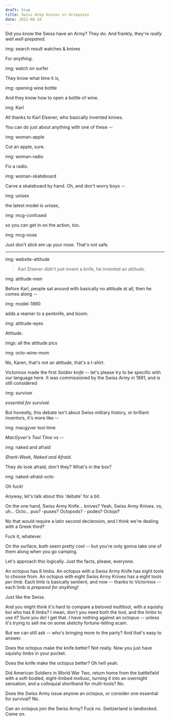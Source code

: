 ```yaml
---
draft: true
title: Swiss Army knives vs Octopuses
date: 2022-08-10
---
```


Did you know the Swiss have an Army?
They do.
And frankly,
they're _really well well-prepared_.

img: search result watches & knives

For _anything_.

img: watch on surfer

They know what time it is,

img: opening wine bottle

And they know how to open a
bottle of wine.

img: Karl

All thanks to Karl Elsener,
who basically invented knives.

You can do just about anything
with one of these --

img: woman-apple

Cut an apple, sure.

img: woman-radio

Fix a radio.

img: woman-skateboard

Carve a skateboard by hand.
Oh, and don't worry boys --

img: unisex

the latest model is unisex,

img: mcg-confused

so you can get in on the action, too.

img: mcg-nose

Just don't stick em up your nose.
That's not safe.

------

img: website-attitude

> Karl Elsener didn’t just invent a knife,
> he invented an attitude.

img: attitude-men

Before Karl, people sat around
with basically no attitude at all,
then he comes along --

img: model-1890

adds a reamer to a penknife,
and boom.

img: attitude-eyes

Attitude.

imgs: all the attitude pics

img: octo-wine-mom

No, Karen,
that's not an attitude,
that's a t-shirt.

Victorinox made the first _Soldier knife_ --
let's please try to be specific with our language here.
It was commissioned by the Swiss Army in 1891,
and is still considered

img: survivor

_essential for survival_.

But honestly,
this debate isn't about
Swiss military history,
or brilliant inventors,
it's more like --

img: macgyver tool time

_MacGyver's Tool Time_ vs --

img: naked and afraid

_Shark-Week, Naked and Afraid_.

They do look afraid, don't they?
What's in the box?

img: naked-afraid-octo

Oh fuck!

Anyway,
let's talk about this 'debate'
for a bit.

On the one hand,
Swiss Army Knife… knives?
Yeah, Swiss Army Knives.
vs, uh…
Octo… pus? -puses?
Octopods? - podes?
Octopi?

No that would require
a latin second declension,
and I think we're dealing with
a Greek third?

Fuck it, whatever.

On the surface,
both seem pretty cool --
but you're only gonna take one of them along
when you go camping.

Let's approach this logically.
Just the facts, please, everyone.

An octopus has 8 limbs.
An octopus with a Swiss Army Knife
has eight tools to choose from.
An octopus with eight Swiss Army Knives
has a eight tools _per limb_.
Each limb is basically sentient,
and now --
thanks to Victorinox --
each limb is _prepared for anything_!

Just like the Swiss.

And you might think it's hard to compare a
beloved multitool,
with a squishy boi who has 8 limbs?
I mean, don't you need both
the tool, and the limbs to use it?
Sure you do!
I get that.
I have nothing against an octopus --
unless it's trying to sell me
on some sketchy fortune-telling scam.

But we can still ask --
who's bringing more to the party?
And that's easy to answer.

Does the octopus make the knife better?
Not really.
Now you just have squishy
limbs in your pocket.

Does the knife make the octopus better?
Oh hell yeah.

Did American Soldiers in World War Two,
return home from the battlefield
with a soft-bodied, eight-limbed mollusc,
turning it into an overnight sensation,
and a colloquial shorthand
for multi-tools?
No.

Does the Swiss Army
issue anyone an octopus,
or consider one essential for survival?
No.

Can an octopus
join the Swiss Army?
Fuck no.
Switzerland is landlocked.
Come on.
